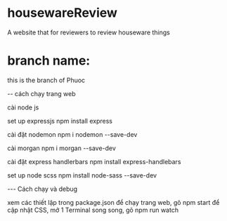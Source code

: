 # housewareReview
A website that for reviewers to review houseware things

# branch name:
this is the branch of Phuoc

-- cách chạy trang web

cài node js

set up expressjs npm install express

cài đặt nodemon npm i nodemon --save-dev

cài morgan npm i morgan --save-dev

cài đặt express handlerbars npm install express-handlebars

set up node scss npm install node-sass --save-dev

--- Cách chạy và debug

xem các thiết lập trong package.json
để chạy trang web, gõ npm start
để cập nhật CSS, mở 1 Terminal song song, gõ npm run watch